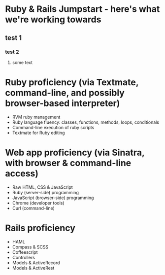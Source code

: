 # Ruby & Rails Jumpstart - here's what we're working towards
## test 1
### test 2
1. some text

# Ruby proficiency (via Textmate, command-line, and possibly browser-based interpreter)

* RVM ruby management
* Ruby language fluency: classes, functions, methods, loops, conditionals
* Command-line execution of ruby scripts
* Textmate for Ruby editing

# Web app proficiency (via Sinatra, with browser & command-line access)
* Raw HTML, CSS & JavaScript
* Ruby (server-side) programming
* JavaScript (browser-side) programming
* Chrome (developer tools)
* Curl (command-line)

# Rails proficiency

* HAML
* Compass & SCSS
* Coffeescript
* Controllers
* Models & ActiveRecord
* Models & ActiveRest
